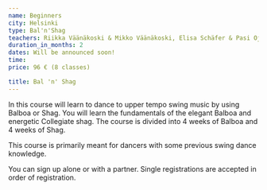 ```yaml
---
name: Beginners
city: Helsinki
type: Bal'n'Shag
teachers: Riikka Väänäkoski & Mikko Väänäkoski, Elisa Schäfer & Pasi Ojala
duration_in_months: 2
dates: Will be announced soon!
time:
price: 96 € (8 classes)

title: Bal 'n' Shag
---
```


In this course will learn to dance to upper tempo swing music by using Balboa or Shag. You will learn the fundamentals of the elegant Balboa and energetic Collegiate shag. The course is divided into 4 weeks of Balboa and 4 weeks of Shag.

This course is primarily meant for dancers with some previous swing dance knowledge. 

You can sign up alone or with a partner. Single registrations are accepted in order of registration.

